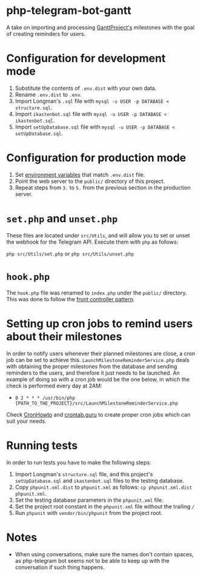 # php-telegram-bot-gantt

A take on importing and processing [GanttProject's][1] milestones with the goal
of creating reminders for users.

# Configuration for development mode
1. Substitute the contents of `.env.dist` with your own data.
2. Rename `.env.dist` to `.env`.
3. Import Longman's `.sql` file with
    `mysql -u USER -p DATABASE < structure.sql`.
4. Import `ikastenbot.sql` file with
    `mysql -u USER -p DATABASE < ikastenbot.sql`.
5. Import `setUpDatabase.sql` file with
    `mysql -u USER -p DATABASE < setUpDatabase.sql`.

# Configuration for production mode
1. Set [environment variables][2] that match `.env.dist` file.
2. Point the web server to the `public/` directory of this project.
3. Repeat steps from `3.` to `5.` from the previous section in the production
    server.

# `set.php` and `unset.php`
These files are located under `src/Utils`, and will allow you to set or unset
the webhook for the Telegram API. Execute them with `php` as follows:

`php src/Utils/set.php` or `php src/Utils/unset.php`

# `hook.php`
The `hook.php` file was renamed to `index.php` under the `public/` directory.
This was done to follow the [front controller pattern][3].

# Setting up cron jobs to remind users about their milestones
In order to notify users whenever their planned milestones are close, a cron
job can be set to achieve this. `LaunchMilestoneReminderService.php` deals with
obtaining the proper milestones from the database and sending reminders to the
users, and therefore it just needs to be launched. An example of doing so with
a cron job would be the one below, in which the check is performed every day at
2AM:

* `0 2 * * * /usr/bin/php {PATH_TO_THE_PROJECT}/src/LaunchMilestoneReminderService.php`

Check [CronHowto][4] and [crontab.guru][5] to create proper cron jobs which can
suit your needs.

# Running tests
In order to run tests you have to make the following steps:

1. Import Longman's `structure.sql` file, and this project's `setUpDatabase.sql`
    and `ikastenbot.sql` files to the testing database.
2. Copy `phpunit.xml.dist` to `phpunit.xml` as follows: `cp phpunit.xml.dist phpunit.xml`.
3. Set the testing database parameters in the `phpunit.xml` file.
4. Set the project root constant in the `phpunit.xml` file without the trailing
    `/`
5. Run `phpunit` with `vendor/bin/phpunit` from the project root.

# Notes
* When using conversations, make sure the names don't contain spaces, as
    php-telegram bot seems not to be able to keep up with the conversation if
    such thing happens.

[1]: https://www.ganttproject.biz/
[2]: https://httpd.apache.org/docs/2.4/mod/mod_env.html#setenv
[3]: https://en.wikipedia.org/wiki/Front_controller
[4]: https://help.ubuntu.com/community/CronHowto
[5]: https://crontab.guru/
